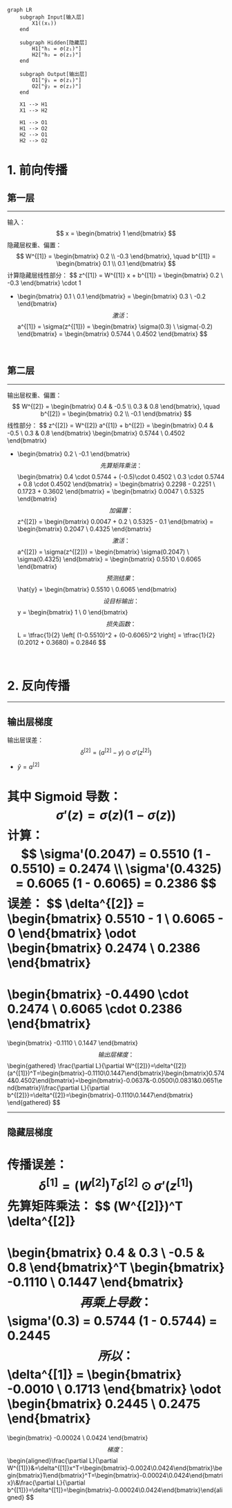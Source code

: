 ```mermaid
graph LR
    subgraph Input[输入层]
        X1((x₁))
    end

    subgraph Hidden[隐藏层]
        H1["h₁ = σ(z₁)"]
        H2["h₂ = σ(z₂)"]
    end

    subgraph Output[输出层]
        O1["ŷ₁ = σ(z₁)"]
        O2["ŷ₂ = σ(z₂)"]
    end

    X1 --> H1
    X1 --> H2

    H1 --> O1
    H1 --> O2
    H2 --> O1
    H2 --> O2

```



# 1. 前向传播



## 第一层

---

输入：
$$
x = \begin{bmatrix} 1 \end{bmatrix}
$$
隐藏层权重、偏置：
$$
W^{[1]} =
\begin{bmatrix}
0.2 \\
-0.3
\end{bmatrix}, \quad
b^{[1]} =
\begin{bmatrix}
0.1 \\
0.1
\end{bmatrix}
$$
计算隐藏层线性部分：
$$
z^{[1]} = W^{[1]} x + b^{[1]}
= \begin{bmatrix} 0.2 \\ -0.3 \end{bmatrix} \cdot 1
+ \begin{bmatrix} 0.1 \\ 0.1 \end{bmatrix}
= \begin{bmatrix} 0.3 \\ -0.2 \end{bmatrix}
$$
激活：
$$
a^{[1]} = \sigma(z^{[1]})
= \begin{bmatrix}
\sigma(0.3) \\
\sigma(-0.2)
\end{bmatrix}
= \begin{bmatrix}
0.5744 \\
0.4502
\end{bmatrix}
$$

<br>

## 第二层

---

输出层权重、偏置：
$$
W^{[2]} =
\begin{bmatrix}
0.4 & -0.5 \\
0.3 & 0.8
\end{bmatrix}, \quad
b^{[2]} =
\begin{bmatrix}
0.2 \\
-0.1
\end{bmatrix}
$$
线性部分：
$$
z^{[2]} = W^{[2]} a^{[1]} + b^{[2]}
= \begin{bmatrix}
0.4 & -0.5 \\
0.3 & 0.8
\end{bmatrix}
\begin{bmatrix} 0.5744 \\ 0.4502 \end{bmatrix}
+ \begin{bmatrix} 0.2 \\ -0.1 \end{bmatrix}
$$
先算矩阵乘法：
$$
\begin{bmatrix}
0.4 \cdot 0.5744 + (-0.5)\cdot 0.4502 \\
0.3 \cdot 0.5744 + 0.8 \cdot 0.4502
\end{bmatrix}
=
\begin{bmatrix}
0.2298 - 0.2251 \\
0.1723 + 0.3602
\end{bmatrix}
=
\begin{bmatrix}
0.0047 \\
0.5325
\end{bmatrix}
$$
加偏置：
$$
z^{[2]} =
\begin{bmatrix}
0.0047 + 0.2 \\
0.5325 - 0.1
\end{bmatrix}
=
\begin{bmatrix}
0.2047 \\
0.4325
\end{bmatrix}
$$
激活：
$$
a^{[2]} = \sigma(z^{[2]})
= \begin{bmatrix}
\sigma(0.2047) \\
\sigma(0.4325)
\end{bmatrix}
= \begin{bmatrix}
0.5510 \\
0.6065
\end{bmatrix}
$$
预测结果：
$$
\hat{y} =
\begin{bmatrix}
0.5510 \\
0.6065
\end{bmatrix}
$$
设目标输出：
$$
y = \begin{bmatrix} 1 \\ 0 \end{bmatrix}
$$
损失函数：
$$
L = \tfrac{1}{2} \left[ (1-0.5510)^2 + (0-0.6065)^2 \right]
= \tfrac{1}{2}(0.2012 + 0.3680)
= 0.2846
$$
<br>

# 2. 反向传播

---

## 输出层梯度

输出层误差：
$$
\delta^{[2]} = (a^{[2]} - y) \odot \sigma'(z^{[2]})
$$

- $\hat{y} = a^{[2]}$

其中 Sigmoid 导数：
$$
\sigma'(z) = \sigma(z)(1-\sigma(z))
$$
计算：
$$
\sigma'(0.2047) = 0.5510 (1 - 0.5510) = 0.2474 \\
\sigma'(0.4325) = 0.6065 (1 - 0.6065) = 0.2386
$$
误差：
$$
\delta^{[2]} =
\begin{bmatrix}
0.5510 - 1 \\
0.6065 - 0
\end{bmatrix}
\odot
\begin{bmatrix}
0.2474 \\
0.2386
\end{bmatrix}
=
\begin{bmatrix}
-0.4490 \cdot 0.2474 \\
0.6065 \cdot 0.2386
\end{bmatrix}
=
\begin{bmatrix}
-0.1110 \\
0.1447
\end{bmatrix}
$$
输出层梯度：
$$
\begin{gathered}
\frac{\partial L}{\partial W^{[2]}}=\delta^{[2]}(a^{[1]})^T=\begin{bmatrix}-0.1110\\0.1447\end{bmatrix}\begin{bmatrix}0.5744&0.4502\end{bmatrix}=\begin{bmatrix}-0.0637&-0.0500\\0.0831&0.0651\end{bmatrix}\\\frac{\partial L}{\partial b^{[2]}}=\delta^{[2]}=\begin{bmatrix}-0.1110\\0.1447\end{bmatrix}
\end{gathered}
$$



------

## 隐藏层梯度

传播误差：
$$
\delta^{[1]} = (W^{[2]})^T \delta^{[2]} \odot \sigma'(z^{[1]})
$$
先算矩阵乘法：
$$
(W^{[2]})^T \delta^{[2]}
=
\begin{bmatrix}
0.4 & 0.3 \\
-0.5 & 0.8
\end{bmatrix}^T
\begin{bmatrix}
-0.1110 \\
0.1447
\end{bmatrix}
$$
再乘上导数：
$$
\sigma'(0.3) = 0.5744 (1 - 0.5744) = 0.2445
$$
所以：
$$
\delta^{[1]} =
\begin{bmatrix}
-0.0010 \\
0.1713
\end{bmatrix}
\odot
\begin{bmatrix}
0.2445 \\
0.2475
\end{bmatrix}
=
\begin{bmatrix}
-0.00024 \\
0.0424
\end{bmatrix}
$$
梯度：
$$
\begin{aligned}\frac{\partial L}{\partial W^{[1]}}&=\delta^{[1]}x^T=\begin{bmatrix}-0.0024\\0.0424\end{bmatrix}\begin{bmatrix}1\end{bmatrix}^T=\begin{bmatrix}-0.00024\\0.0424\end{bmatrix}\\&\frac{\partial L}{\partial b^{[1]}}=\delta^{[1]}=\begin{bmatrix}-0.00024\\0.0424\end{bmatrix}\end{aligned}
$$
